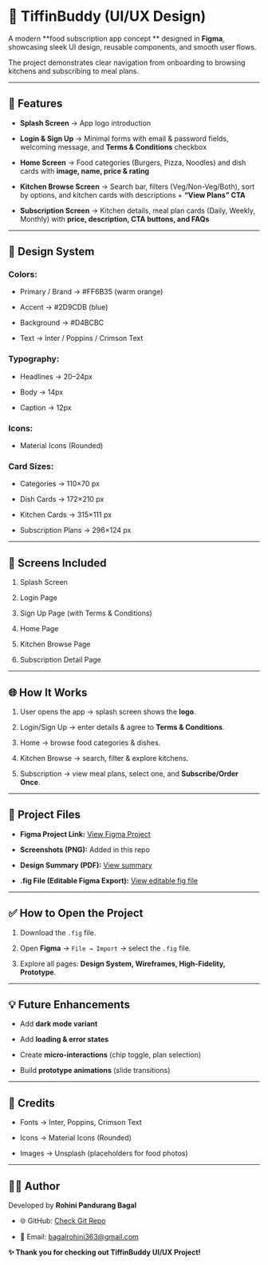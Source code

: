 # 🍴 TiffinBuddy (UI/UX Design)



A modern **food subscription app concept ** designed in **Figma**, showcasing sleek UI design, reusable components, and smooth user flows.  

The project demonstrates clear navigation from onboarding to browsing kitchens and subscribing to meal plans.



---



## 🚀 Features



- **Splash Screen** → App logo introduction  

- **Login & Sign Up** → Minimal forms with email & password fields, welcoming message, and **Terms & Conditions** checkbox  

- **Home Screen** → Food categories (Burgers, Pizza, Noodles) and dish cards with **image, name, price & rating**  

- **Kitchen Browse Screen** → Search bar, filters (Veg/Non-Veg/Both), sort by options, and kitchen cards with descriptions + **“View Plans” CTA**  

- **Subscription Screen** → Kitchen details, meal plan cards (Daily, Weekly, Monthly) with **price, description, CTA buttons, and FAQs**  



---



## 🎨 Design System



### Colors:  

- Primary / Brand → #FF6B35 (warm orange)  

- Accent → #2D9CDB (blue)  

- Background → #D4BCBC  

- Text → Inter / Poppins / Crimson Text  



### Typography:  

- Headlines → 20–24px  

- Body → 14px  

- Caption → 12px  



### Icons: 

- Material Icons (Rounded)  



### Card Sizes:  

- Categories → 110×70 px  

- Dish Cards → 172×210 px  

- Kitchen Cards → 315×111 px  

- Subscription Plans → 296×124 px  



---



## 📱 Screens Included



1. Splash Screen  

2. Login Page  

3. Sign Up Page (with Terms \& Conditions)  

4. Home Page  

5. Kitchen Browse Page  

6. Subscription Detail Page  



---



## 🌐 How It Works



1. User opens the app → splash screen shows the **logo**.  

2. Login/Sign Up → enter details & agree to **Terms & Conditions**.  

3. Home → browse food categories & dishes.  

4. Kitchen Browse → search, filter & explore kitchens.  

5. Subscription → view meal plans, select one, and **Subscribe/Order Once**.  



---



## 📂 Project Files



- **Figma Project Link:** [View Figma Project](https://www.figma.com/design/4VenXD6XzAFcV2vtOSKf8V/TiffinBuddy?node-id=3-58\&t=BeMvNFHZCCy7EzZ7-1)  

- **Screenshots (PNG):** Added in this repo  

- **Design Summary (PDF):** [View summary](https://github.com/Rohini363/TiffinBuddy-food-app/blob/main/ProjectSummary.pdf)

- **.fig File (Editable Figma Export):** [View editable fig file](https://github.com/Rohini363/TiffinBuddy-food-app/blob/main/TiffinBuddy.fig)  



---



## ✅ How to Open the Project



1. Download the `.fig` file.  

2. Open **Figma** → `File → Import` → select the `.fig` file.  

3. Explore all pages: **Design System, Wireframes, High-Fidelity, Prototype**.  



---



## 💡 Future Enhancements



- Add **dark mode variant**  

- Add **loading & error states**  

- Create **micro-interactions** (chip toggle, plan selection)  

- Build **prototype animations** (slide transitions)  



---



## 🙌 Credits



- Fonts → Inter, Poppins, Crimson Text  

- Icons → Material Icons (Rounded)  

- Images → Unsplash (placeholders for food photos)  



---



## 👩‍💻 Author



Developed by **Rohini Pandurang Bagal**  

- 🌐 GitHub: [Check Git Repo](https://github.com/Rohini363/TiffinBuddy-food-app)  

- 📧 Email: bagalrohini363@gmail.com  



**✨ Thank you for checking out TiffinBuddy UI/UX Project!**



